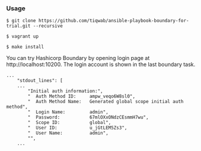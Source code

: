 ### Usage

```
$ git clone https://github.com/tiqwab/ansible-playbook-boundary-for-trial.git --recursive

$ vagrant up

$ make install
```

You can try Hashicorp Boundary by opening login page at http://localhost:10200.
The login account is shown in the last boundary task.

```
...
    "stdout_lines": [
    ...
        "Initial auth information:",
        "  Auth Method ID:     ampw_veqo6W8sl0",
        "  Auth Method Name:   Generated global scope initial auth method",
        "  Login Name:         admin",
        "  Password:           67mlOXxONdzCEsmmH7wu",
        "  Scope ID:           global",
        "  User ID:            u_jGtLEM5Zs3",
        "  User Name:          admin",
        "",
    ...
```
